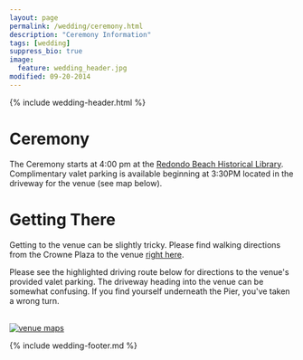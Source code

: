 ```yaml
---
layout: page
permalink: /wedding/ceremony.html
description: "Ceremony Information"
tags: [wedding]
suppress_bio: true
image:
  feature: wedding_header.jpg
modified: 09-20-2014
---
```


{% include wedding-header.html %}

# Ceremony 

The Ceremony starts at 4:00 pm at the 
<a href="https://goo.gl/maps/5gSsp">Redondo Beach Historical Library</a>.
Complimentary valet parking is available beginning at 3:30PM located in the
driveway for the venue (see map below).

# Getting There

Getting to the venue can be slightly tricky. Please find walking directions
from the Crowne Plaza to the venue
<a href="https://goo.gl/maps/GSOlb">right here</a>.

Please see the highlighted driving route below for directions to the venue's
provided valet parking. The driveway heading into the venue can be somewhat
confusing. If you find yourself underneath the Pier, you've taken a wrong turn.

<br />
<a href="{{ site.image_url }}/venue_map.png">
   <img src="{{ site.image_url }}/venue_map_small.png"
        alt="venue maps"/>
</a>

{% include wedding-footer.md %}
